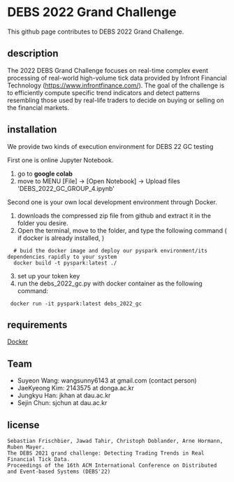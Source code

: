 # DEBS 2022 Grand Challenge 
This github page contributes to DEBS 2022 Grand Challenge. 

## description
The 2022 DEBS Grand Challenge focuses on real-time complex event processing of real-world high-volume tick data provided by Infront Financial Technology (https://www.infrontfinance.com/). The goal of the challenge is to efficiently compute specific trend indicators and detect patterns resembling those used by real-life traders to decide on buying or selling on the financial markets.

## installation
We provide two kinds of execution environment for DEBS 22 GC testing

First one is online Jupyter Notebook.
1. go to **google colab**
2. move to MENU [File] -> [Open Notebook] -> Upload files 'DEBS_2022_GC_GROUP_4.ipynb'

Second one is your own local development environment through Docker. 
1. downloads the compressed zip file from github and extract it in the folder you desire.
2. Open the terminal, move to the folder, and type the following command  ( if docker is already installed, )
```
  # buid the docker image and deploy our pyspark environment/its dependencies rapidly to your system
  docker build -t pyspark:latest ./
```
3. set up your token key
4. run the debs_2022_gc.py with docker container as the following command:
```
 docker run -it pyspark:latest debs_2022_gc
```




## requirements
[Docker](https://www.docker.com) 


## Team
- Suyeon Wang: wangsunny6143 at gmail.com   (contact person)
- JaeKyeong Kim: 2143575 at donga.ac.kr
- Jungkyu Han: jkhan at dau.ac.kr
- Sejin Chun: sjchun at dau.ac.kr

## license
```
Sebastian Frischbier, Jawad Tahir, Christoph Doblander, Arne Hormann, Ruben Mayer. 
The DEBS 2021 grand challenge: Detecting Trading Trends in Real Financial Tick Data. 
Proceedings of the 16th ACM International Conference on Distributed and Event-based Systems (DEBS'22) 
```
